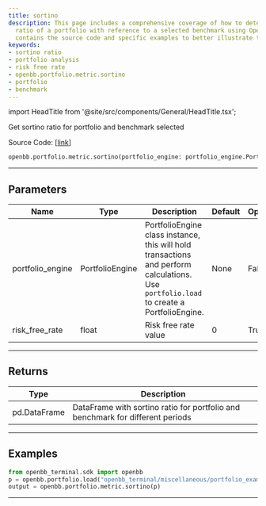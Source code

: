 ```yaml
---
title: sortino
description: This page includes a comprehensive coverage of how to determine the Sortino
  ratio of a portfolio with reference to a selected benchmark using OpenBB. The page
  contains the source code and specific examples to better illustrate the process.
keywords:
- sortino ratio
- portfolio analysis
- risk free rate
- openbb.portfolio.metric.sortino
- portfolio
- benchmark
---
```


import HeadTitle from '@site/src/components/General/HeadTitle.tsx';

<HeadTitle title="sortino - Metric - Portfolio - Reference | OpenBB SDK Docs" />

Get sortino ratio for portfolio and benchmark selected

Source Code: [[link](https://github.com/OpenBB-finance/OpenBBTerminal/tree/main/openbb_terminal/portfolio/portfolio_model.py#L1213)]

```python
openbb.portfolio.metric.sortino(portfolio_engine: portfolio_engine.PortfolioEngine, risk_free_rate: float = 0)
```

---

## Parameters

| Name | Type | Description | Default | Optional |
| ---- | ---- | ----------- | ------- | -------- |
| portfolio_engine | PortfolioEngine | PortfolioEngine class instance, this will hold transactions and perform calculations.<br/>Use `portfolio.load` to create a PortfolioEngine. | None | False |
| risk_free_rate | float | Risk free rate value | 0 | True |


---

## Returns

| Type | Description |
| ---- | ----------- |
| pd.DataFrame | DataFrame with sortino ratio for portfolio and benchmark for different periods |
---

## Examples

```python
from openbb_terminal.sdk import openbb
p = openbb.portfolio.load("openbb_terminal/miscellaneous/portfolio_examples/holdings/example.csv")
output = openbb.portfolio.metric.sortino(p)
```

---
